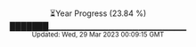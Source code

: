 <p align="center">
⏳Year Progress (23.84 %) <br>
███████▁▁▁▁▁▁▁▁▁▁▁▁▁▁▁▁▁▁▁▁▁▁▁ <br>
<sub>Updated: Wed, 29 Mar 2023 00:09:15 GMT</sub>
</p>

